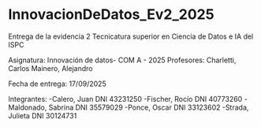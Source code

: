 # InnovacionDeDatos_Ev2_2025
Entrega de la evidencia 2 
Tecnicatura superior en Ciencia de Datos e IA del ISPC


Asignatura: Innovación de datos- COM A - 2025
Profesores: Charletti, Carlos
            Mainero, Alejandro

Fecha de entrega: 17/09/2025

Integrantes:
-Calero, Juan DNI 43231250
-Fischer, Rocío  DNI 40773260
-Maldonado, Sabrina DNI 35579029
-Ponce, Oscar DNI 33123602
-Strada, Julieta  DNI 30124731
